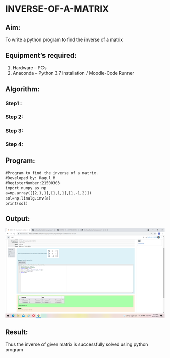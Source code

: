 # INVERSE-OF-A-MATRIX
## Aim:
To write a python program to find the inverse of a matrix
## Equipment’s required:
1. 	Hardware – PCs
2. 	Anaconda – Python 3.7 Installation / Moodle-Code Runner
## Algorithm:
### Step1 : 
### Step 2: 
### Step 3: 
### Step 4: 

## Program:
~~~
#Program to find the inverse of a matrix.
#Developed by: Ragul M
#RegisterNumber:21500303
import numpy as np
a=np.array([[2,1,1],[1,1,1],[1,-1,2]])
sol=np.linalg.inv(a)
print(sol)
~~~
## Output:
![output](https://github.com/ragulmani936/INVERSE-OF-A-MATRIX/blob/main/Screenshot%20(14).png?raw=true)
## Result:
Thus the inverse of given matrix is successfully solved using python program


